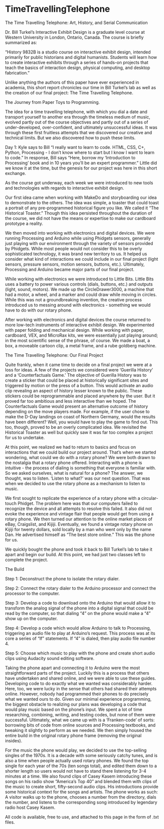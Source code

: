 # TimeTravellingTelephone


The Time Travelling Telephone: Art, History, and Serial Communication

Dr. Bill Turkel’s Interactive Exhibit Design is a graduate level course at Western University in London, Ontario, Canada. The course is briefly summarized as:

“History 9832B is a studio course on interactive exhibit design, intended primarily for public historians and digital humanists. Students will learn how to create interactive exhibits through a series of hands-on projects that teach the basics of interaction design, physical computing, and desktop fabrication.”

Unlike anything the authors of this paper have ever experienced in academia, this short report chronicles our time in Bill Turkel’s lab as well as the creation of our final project: The Time Travelling Telephone.

The Journey from Paper Toys to Programming.

The idea for a time travelling telephone, with which you dial a date and transport yourself to another era through the timeless medium of music, evolved partly out of the course objectives and partly out of a series of under-developed, over-confident, and ultimately unsuccessful ideas. It was through these first fruitless attempts that we discovered our creative and technical limits. But we also discovered how to push these limits.

Day 1: Kyle says to Bill “I really want to learn to code. HTML, CSS, C+, Python, Processing - I don’t know where to start but I know I want to learn to code.” In response, Bill says “Here, borrow my ‘Introduction to Processing’ book and in 10 years you’ll be an expert programmer.” Little did we know it at the time, but the genesis for our project was here in this short exchange.

As the course got underway, each week we were introduced to new tools and technologies with regards to interactive exhibit design.

Our first idea came when working with MakeDo and storyboarding our idea to demonstrate to the others. The idea was simple, a toaster that could toast a portrait of any pre-programmed historical figure you like. We called it “The Historical Toaster.” Though this idea persisted throughout the duration of the course, we did not have the means or expertise to make our cardboard prototype a reality.

We then moved into working with electronics and digital devices. We were running Processing and Arduino while using Phidgets sensors, generally just playing with our environment through the variety of sensors provided by Phidgets. While most people would not consider this to be overly sophisticated technology, it was brand new territory to us. It helped us consider what kind of interactions we could include in our final project (light sensors, pressure sensors, motion sensors, buttons, etc.). Ultimately, Processing and Arduino became major parts of our final project.

While working with electronics we were introduced to Little Bits. Little Bits uses a battery to power various controls (dials, buttons, etc.) and outputs (light, sound, motors). We made up the CircleDrawer3000, a machine that had a motor, a wheel, and a marker and could draw while moving in circles. While this was not a groundbreaking invention, the creative process introduced us to messing around with electronics - something we would have to do with our rotary phone.

After working with electronics and digital devices the course returned to more low-tech instruments of interactive exhibit design. We experimented with paper folding and mechanical design. While working with paper, cardboard, VEX, and MicroRax kits, we were essentially just playing around; in the most scientific sense of the phrase, of course. We made a boat, a box, a moveable cartoon clip, a metal frame, and a rube goldberg machine.

The Time Travelling Telephone: Our Final Project

Quite frankly, when it came time to decide on a final project we were at a loss for ideas. A few of the projects we considered were ‘Guerilla History’ and a ‘Counterfactuals Game.’ The objective of Guerilla History was to create a sticker that could be placed at historically significant sites and triggered by motion or the press of a button. This would activate an audio clip revealing an aspect of history lesser known to the public. These stickers could be reprogrammable and placed anywhere by the user. But it proved far too ambitious and less interactive than we hoped. The Counterfactuals Game would present an alternative outcome of history depending on the move players made. For example, if the user chose to make the D-Day landings on coast of Northern Germany, would the results have been different? Well, you would have to play the game to find out. This too, though, proved to be an overly complicated idea. We revisited the Historical Toaster as well but quickly saw it was far too complex a project for us to undertake.

At this point, we realized we had to return to basics and focus on interactions that we could build our project around. That’s when we started wondering, what could we do with a rotary phone? We were both drawn to the nostalgia that a rotary phone offered. Interacting with a phone is intuitive - the process of dialing is something that everyone is familiar with. So we asked ourselves, what is natural for a phone? The answer, we thought, was to listen. ‘Listen to what?’ was our next question. That was when we decided to use the rotary phone as a mechanism to listen to music.
	
We first sought to replicate the experience of a rotary phone with a circular-touch Phidget. The problem here was that our computers failed to recognize the device and all attempts to resolve this failed. It also did not evoke the experience and vintage flair that people would get from using a rotary phone. We then turned our attention to the online market places of eBay, Craigslist, and Kijiji. Eventually, we found a vintage rotary phone on Kijiji for twenty dollars, sold locally by a man who went only by the name Dan. He advertised himself as “The best store online.” This was the phone for us. 

We quickly bought the phone and took it back to Bill Turkel’s lab to take it apart and begin our build. At this point, we had just two classes left to complete the project.

The Build

Step 1: Deconstruct the phone to isolate the rotary dialer.

Step 2: Connect the rotary dialer to the Arduino processor and connect the processor to the computer.

Step 3: Develop a code to download onto the Arduino that would allow it to transform the analog signal of the phone into a digital signal that could be read by the computer, so that dialing “4” on the phone would make a “4” show up on the computer.

Step 4: Develop a code which would allow Arduino to talk to Processing, triggering an audio file to play at Arduino’s request. This process was at its core a series of “If” statements. If “4” is dialed, then play audio file number 4.

Step 5: Choose which music to play with the phone and create short audio clips using Audacity sound editing software.

Taking the phone apart and connecting it to Arduino were the most straightforward parts of the project. Luckily this is a process that others have undertaken and shared online, and we were able to use these guides. Developing code to do exactly what we wanted was considerably harder. Here, too, we were lucky in the sense that others had shared their attempts online. However, nobody had programmed their phones to do precisely what we wanted ours to do. Given our minimal experience programming, the biggest obstacle to realizing our plans was developing a code that would play music based on the phone’s input. We spent a lot of time researching, combining, writing, and testing codes, but none of them were successful. Ultimately, what we came up with is a ‘Franken-code’ of sorts: borrowing bits of code from online sources and Processing textbooks, and tweaking it slightly to perform as we needed. We then simply housed the entire build in the original rotary phone frame (removing the original insides).

For the music the phone would play, we decided to use the top-selling singles of the 1970s. It is a decade with some seriously catchy tunes, and is also a time when people actually used rotary phones. We found the top single for each year of the 70s (ten songs total), and edited them down to a shorter length so users would not have to stand there listening for 3-4 minutes at a time. We also found clips of Casey Kasem introducing these songs on his radio show “America’s Top 40” and blended them with clips of the music to create short, fifty-second audio clips. His introductions provide some historical context for the songs and artists. The phone works as such: A visitor walks up to the phone, chooses a number from the directory, dials the number, and listens to the corresponding song introduced by legendary radio host Casey Kasem.

All code is available, free to use, and attached to this page in the form of .txt files.
